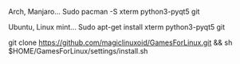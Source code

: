 Arch, Manjaro... Sudo pacman -S xterm python3-pyqt5 git

Ubuntu, Linux mint... Sudo apt-get install xterm python3-pyqt5 git

git clone https://github.com/magiclinuxoid/GamesForLinux.git && sh $HOME/GamesForLinux/settings/install.sh
